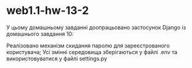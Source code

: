 # web1.1-hw-13-2
У цьому домашньому завданні доопрацьовано застосунок Django із домашнього завдання 10:

Реалізовано механізм скидання паролю для зареєстрованого користувача;
Усі змінні середовища зберігаються у файлі .env та використовуватися у файлі settings.py
